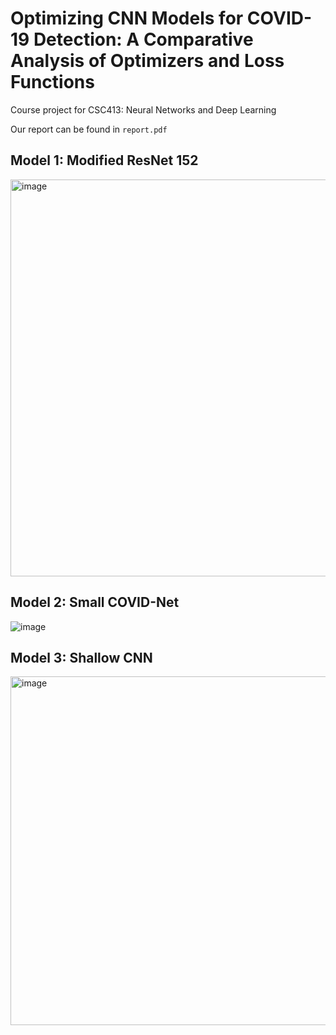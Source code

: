 # Optimizing CNN Models for COVID-19 Detection: A Comparative Analysis of Optimizers and Loss Functions
 Course project for CSC413: Neural Networks and Deep Learning

Our report can be found in `report.pdf`

## Model 1: Modified ResNet 152
<img width="635" alt="image" src="https://user-images.githubusercontent.com/32078486/233146058-6df2ce5a-bf2a-432d-89e7-133792d535be.png">


## Model 2: Small COVID-Net
![image](https://user-images.githubusercontent.com/32078486/233145939-3c3c7498-67ad-45c9-9136-9ab5e1a16098.png)

## Model 3: Shallow CNN
<img width="558" alt="image" src="https://user-images.githubusercontent.com/32078486/233146128-b10bb290-8d21-445a-b36f-2fc47ffa5488.png">


